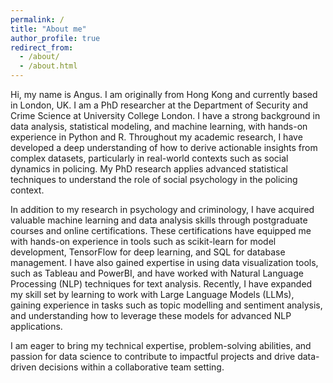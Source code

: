 ```yaml
---
permalink: /
title: "About me"
author_profile: true
redirect_from: 
  - /about/
  - /about.html
---
```


Hi, my name is Angus. I am originally from Hong Kong and currently based in London, UK. I am a PhD researcher at the Department of Security and Crime Science at University College London. I have a strong background in data analysis, statistical modeling, and machine learning, with hands-on experience in Python and R. Throughout my academic research, I have developed a deep understanding of how to derive actionable insights from complex datasets, particularly in real-world contexts such as social dynamics in policing. My PhD research applies advanced statistical techniques to understand the role of social psychology in the policing context.

In addition to my research in psychology and criminology, I have acquired valuable machine learning and data analysis skills through postgraduate courses and online certifications. These certifications have equipped me with hands-on experience in tools such as scikit-learn for model development, TensorFlow for deep learning, and SQL for database management. I have also gained expertise in using data visualization tools, such as Tableau and PowerBI, and have worked with Natural Language Processing (NLP) techniques for text analysis. Recently, I have expanded my skill set by learning to work with Large Language Models (LLMs), gaining experience in tasks such as topic modelling and sentiment analysis, and understanding how to leverage these models for advanced NLP applications.

I am eager to bring my technical expertise, problem-solving abilities, and passion for data science to contribute to impactful projects and drive data-driven decisions within a collaborative team setting.

